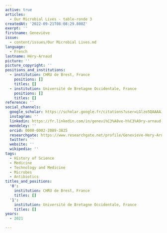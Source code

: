 ```yaml
---
active: true
articles:
  - Our Microbial Lives - table-ronde 3
createdAt: '2022-09-21T08:08:29.808Z'
exerpt: ''
firstname: Geneviève
issue:
  - content/issues/Our Microbial Lives.md
language:
  - French
lastname: Héry-Arnaud
picture: ''
picture_copyright: ''
positions_and_institutions:
  - institution: CHRU de Brest, France
    positions: []
    titles: []
  - institution: Université de Bretagne Occidentale, France
    positions: []
    titles: []
reference: ''
social_channels:
  google_scholar: https://scholar.google.fr/citations?user=LGlzo5QAAAAJ&hl=fr
  instagram: ''
  linkedin: https://fr.linkedin.com/in/genevi%C3%A8ve-h%C3%A9ry-arnaud-aa695314a
  mendeley: ''
  orcid: 0000-0002-2089-3825
  researchgate: https://www.researchgate.net/profile/Genevieve-Hery-Arnaud
  twitter: ''
  website: ''
  wikipedia: ''
tags:
  - History of Science
  - Medicine
  - Technology and Medicine
  - Microbes
  - Antibiotics
titles_and_positions:
  '0':
    institution: CHRU de Brest, France
    titles: []
  '1':
    institution: Université de Bretagne Occidentale, France
    titles: []
years:
  - 2021

---
```

